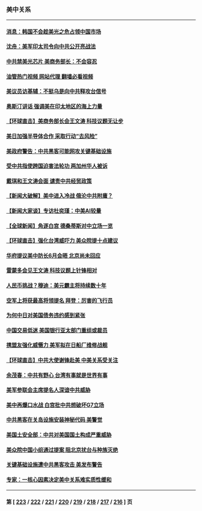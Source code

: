 ### 美中关系
---
#### [消息：韩国不会趁美光之危占领中国市场](../../pages/nf1412576/n14005176.md?05282045) 
#### [沈舟：美军印太司令向中共公开亮战法](../../pages/nf1412576/n14005169.md?05282045) 
#### [中共禁美光芯片 美商务部长：不会容忍](../../pages/nf1412576/n14005101.md?05282045) 
#### [油管热门视频 网站代理 翻墙必看视频](http://138.2.39.72:81/youtube.html?epic-marker?05282045)
#### [美议员访基辅：不挺乌是向中共释攻台信号](../../pages/nf1412576/n14005081.md?05282045) 
#### [奥斯汀讲话 强调美在印太地区的海上力量](../../pages/nf1412576/n14005040.md?05282045) 
#### [【环球直击】美商务部长会王文涛 科技议题无让步](../../pages/nf1412576/n14004753.md?05282045) 
#### [美日加强半导体合作 采取行动“去风险”](../../pages/nf1412576/n14004834.md?05282045) 
#### [美政府警告：中共黑客可能网攻关键基础设施](../../pages/nf1412576/n14004746.md?05282045) 
#### [受中共指使跨国迫害法轮功 两加州华人被诉](../../pages/nf1412576/n14004778.md?05282045) 
#### [戴琪和王文涛会面 谴责中共经贸政策](../../pages/nf1412576/n14004729.md?05282045) 
#### [【新闻大破解】美中进入冷战 俄沦中共附庸？](../../pages/nf1412576/n14004698.md?05282045) 
#### [【新闻大家谈】专访杜奕瑾：中美AI较量](../../pages/nf1412576/n14004656.md?05282045) 
#### [【全球新闻】角逐白宫 德桑蒂斯对中立场一览](../../pages/nf1412576/n14004471.md?05282045) 
#### [【环球直击】强化台湾威吓力 美众院提十点建议](../../pages/nf1412576/n14004128.md?05282045) 
#### [华府提议美中防长6月会晤 北京尚未回应](../../pages/nf1412576/n14004344.md?05282045) 
#### [雷蒙多会见王文涛 科技议题上针锋相对](../../pages/nf1412576/n14004189.md?05282045) 
#### [人民币挑战？穆迪：美元霸主将持续数十年](../../pages/nf1412576/n14004114.md?05282045) 
#### [空军上将获最高将领提名 拜登：厉害的飞行员](../../pages/nf1412576/n14004076.md?05282045) 
#### [为何中日对美国债务违约感到紧张](../../pages/nf1412576/n14004016.md?05282045) 
#### [中国交易低迷 美国银行亚太部门重组或裁员](../../pages/nf1412576/n14003993.md?05282045) 
#### [携盟友强化威慑力 美军拟在日船厂维修战舰](../../pages/nf1412576/n14003675.md?05282045) 
#### [【环球直击】中共大使谢锋赴美 中美关系受关注](../../pages/nf1412576/n14003356.md?05282045) 
#### [余茂春：中共有野心 台湾有事就是世界有事](../../pages/nf1412576/n14003341.md?05282045) 
#### [美军参联会主席提名人深谙中共威胁](../../pages/nf1412576/n14003467.md?05282045) 
#### [美中再爆口水战 白宫批中共想破坏G7立场](../../pages/nf1412576/n14003380.md?05282045) 
#### [中共黑客在关岛设施安装神秘代码 美警觉](../../pages/nf1412576/n14003421.md?05282045) 
#### [美国土安全部：中共对美国国土构成严重威胁](../../pages/nf1412576/n14003362.md?05282045) 
#### [美众院中国小组通过提案 阻北京扰台与种族灭绝](../../pages/nf1412576/n14003358.md?05282045) 
#### [关键基础设施遭中共黑客攻击 美发布警告](../../pages/nf1412576/n14003389.md?05282045) 
#### [专家：一核心因素决定美中关系难实质性缓和](../../pages/nf1412576/n14003322.md?05282045) 

---
#### 第 [ [223](./223.md?05282045) / [222](./222.md?05282045) / [221](./221.md?05282045) / [220](./220.md?05282045) / [219](./219.md?05282045) / [218](./218.md?05282045) / [217](./217.md?05282045) / [216](./216.md?05282045) ] 页

